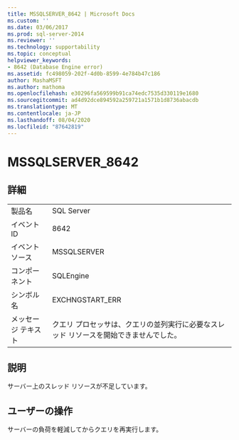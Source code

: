 ```yaml
---
title: MSSQLSERVER_8642 | Microsoft Docs
ms.custom: ''
ms.date: 03/06/2017
ms.prod: sql-server-2014
ms.reviewer: ''
ms.technology: supportability
ms.topic: conceptual
helpviewer_keywords:
- 8642 (Database Engine error)
ms.assetid: fc498059-202f-4d0b-8599-4e784b47c186
author: MashaMSFT
ms.author: mathoma
ms.openlocfilehash: e30296fa569599b91ca74edc7535d330119e1680
ms.sourcegitcommit: ad4d92dce894592a259721a1571b1d8736abacdb
ms.translationtype: MT
ms.contentlocale: ja-JP
ms.lasthandoff: 08/04/2020
ms.locfileid: "87642819"
---
```

# <a name="mssqlserver_8642"></a>MSSQLSERVER_8642
    
## <a name="details"></a>詳細  
  
|||  
|-|-|  
|製品名|SQL Server|  
|イベント ID|8642|  
|イベント ソース|MSSQLSERVER|  
|コンポーネント|SQLEngine|  
|シンボル名|EXCHNGSTART_ERR|  
|メッセージ テキスト|クエリ プロセッサは、クエリの並列実行に必要なスレッド リソースを開始できませんでした。|  
  
## <a name="explanation"></a>説明  
 サーバー上のスレッド リソースが不足しています。  
  
## <a name="user-action"></a>ユーザーの操作  
 サーバーの負荷を軽減してからクエリを再実行します。  
  
  
